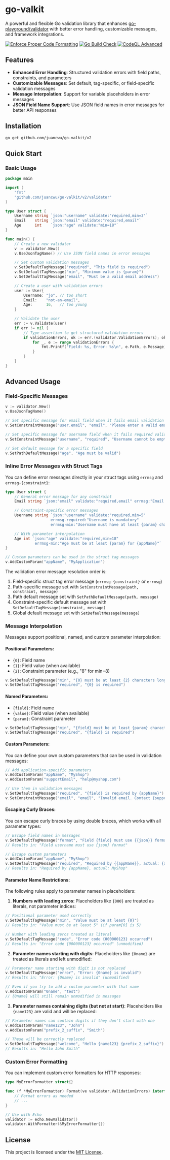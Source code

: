 # go-valkit

A powerful and flexible Go validation library that enhances [go-playground/validator](https://github.com/go-playground/validator)
with better error handling, customizable messages, and framework integrations.

[![Enforce Proper Code Formatting](https://github.com/juancwu/go-valkit/actions/workflows/code-formatting.yml/badge.svg)](https://github.com/juancwu/go-valkit/actions/workflows/code-formatting.yml)
[![Go Build Check](https://github.com/juancwu/go-valkit/actions/workflows/build-check.yml/badge.svg)](https://github.com/juancwu/go-valkit/actions/workflows/build-check.yml)
[![CodeQL Advanced](https://github.com/juancwu/go-valkit/actions/workflows/codeql.yml/badge.svg)](https://github.com/juancwu/go-valkit/actions/workflows/codeql.yml)

## Features

- **Enhanced Error Handling**: Structured validation errors with field paths, constraints, and parameters
- **Customizable Messages**: Set default, tag-specific, or field-specific validation messages
- **Message Interpolation**: Support for variable placeholders in error messages
- **JSON Field Name Support**: Use JSON field names in error messages for better API responses

## Installation

```bash
go get github.com/juancwu/go-valkit/v2
```

## Quick Start

### Basic Usage

```go
package main

import (
	"fmt"
	"github.com/juancwu/go-valkit/v2/validator"
)

type User struct {
	Username string `json:"username" validate:"required,min=3"`
	Email    string `json:"email" validate:"required,email"`
	Age      int    `json:"age" validate:"min=18"`
}

func main() {
	// Create a new validator
	v := validator.New()
	v.UseJsonTagName() // Use JSON field names in error messages

	// Set custom validation messages
	v.SetDefaultTagMessage("required", "This field is required")
	v.SetDefaultTagMessage("min", "Minimum value is {param}")
	v.SetDefaultTagMessage("email", "Must be a valid email address")

	// Create a user with validation errors
	user := User{
		Username: "jo", // too short
		Email:    "not-an-email",
		Age:      16,   // too young
	}

	// Validate the user
	err := v.Validate(user)
	if err != nil {
		// Type assertion to get structured validation errors
		if validationErrors, ok := err.(validator.ValidationErrors); ok {
			for _, e := range validationErrors {
				fmt.Printf("Field: %s, Error: %s\n", e.Path, e.Message)
			}
		}
	}
}
```

## Advanced Usage

### Field-Specific Messages

```go
v := validator.New()
v.UseJsonTagName()

// Set specific message for email field when it fails email validation
v.SetConstraintMessage("user.email", "email", "Please enter a valid email address")

// Set specific message for username field when it fails required validation
v.SetConstraintMessage("username", "required", "Username cannot be empty")

// Set default message for a specific field
v.SetPathDefaultMessage("age", "Age must be valid")
```

### Inline Error Messages with Struct Tags

You can define error messages directly in your struct tags using `errmsg` and `errmsg-{constraint}`:

```go
type User struct {
    // General error message for any constraint
    Email string `json:"email" validate:"required,email" errmsg:"Email address has an issue"`

    // Constraint-specific error messages
    Username string `json:"username" validate:"required,min=5"
                    errmsg-required:"Username is mandatory"
                    errmsg-min:"Username must have at least {param} characters"`

    // With parameter interpolation
    Age int `json:"age" validate:"required,min=18"
             errmsg-min:"Age must be at least {param} for {appName}"`
}

// Custom parameters can be used in the struct tag messages
v.AddCustomParam("appName", "MyApplication")
```

The validation error message resolution order is:

1. Field-specific struct tag error message (`errmsg-{constraint}` or `errmsg`)
2. Path-specific message set with `SetConstraintMessage(path, constraint, message)`
3. Path default message set with `SetPathDefaultMessage(path, message)`
4. Constraint-specific default message set with `SetDefaultTagMessage(constraint, message)`
5. Global default message set with `SetDefaultMessage(message)`

### Message Interpolation

Messages support positional, named, and custom parameter interpolation:

#### Positional Parameters:

- `{0}`: Field name
- `{1}`: Field value (when available)
- `{2}`: Constraint parameter (e.g., "8" for min=8)

```go
v.SetDefaultTagMessage("min", "{0} must be at least {2} characters long")
v.SetDefaultTagMessage("required", "{0} is required")
```

#### Named Parameters:

- `{field}`: Field name
- `{value}`: Field value (when available)
- `{param}`: Constraint parameter

```go
v.SetDefaultTagMessage("min", "{field} must be at least {param} characters long")
v.SetDefaultTagMessage("required", "{field} is required")
```

#### Custom Parameters:

You can define your own custom parameters that can be used in validation messages:

```go
// Add application-specific parameters
v.AddCustomParam("appName", "MyShop")
v.AddCustomParam("supportEmail", "help@myshop.com")

// Use them in validation messages
v.SetDefaultTagMessage("required", "{field} is required by {appName}")
v.SetConstraintMessage("email", "email", "Invalid email. Contact {supportEmail} for help.")
```

#### Escaping Curly Braces:

You can escape curly braces by using double braces, which works with all parameter types:

```go
// Escape field names in messages
v.SetDefaultTagMessage("format", "Field {field} must use {{json}} format")
// Results in: "Field username must use {json} format"

// Escape custom parameters
v.AddCustomParam("appName", "MyShop")
v.SetDefaultTagMessage("required", "Required by {{appName}}, actual: {appName}")
// Results in: "Required by {appName}, actual: MyShop"
```

#### Parameter Name Restrictions:

The following rules apply to parameter names in placeholders:

1. **Numbers with leading zeros**: Placeholders like `{000}` are treated as literals, not parameter indices:

```go
// Positional parameter used correctly
v.SetDefaultTagMessage("min", "Value must be at least {0}")
// Results in: "Value must be at least 5" (if param[0] is 5)

// Number with leading zeros treated as literal
v.SetDefaultTagMessage("code", "Error code {000000123} occurred")
// Results in: "Error code {000000123} occurred" (unmodified)
```

2. **Parameter names starting with digits**: Placeholders like `{0name}` are treated as literals and left unmodified:

```go
// Parameter name starting with digit is not replaced
v.SetDefaultTagMessage("error", "Error: {0name} is invalid")
// Results in: "Error: {0name} is invalid" (unmodified)

// Even if you try to add a custom parameter with that name
v.AddCustomParam("0name", "test")
// {0name} will still remain unmodified in messages
```

3. **Parameter names containing digits (but not at start)**: Placeholders like `{name123}` are valid and will be replaced:

```go
// Parameter names can contain digits if they don't start with one
v.AddCustomParam("name123", "John")
v.AddCustomParam("prefix_2_suffix", "Smith")

// These will be correctly replaced
v.SetDefaultTagMessage("welcome", "Hello {name123} {prefix_2_suffix}")
// Results in: "Hello John Smith"
```

### Custom Error Formatting

You can implement custom error formatters for HTTP responses:

```go
type MyErrorFormatter struct{}

func (f *MyErrorFormatter) Format(ve validator.ValidationErrors) interface{} {
	// Format errors as needed
	// ...
}

// Use with Echo
validator := echo.NewValidator()
validator.WithFormatter(&MyErrorFormatter{})
```

## License

This project is licensed under the [MIT License](LICENSE).
